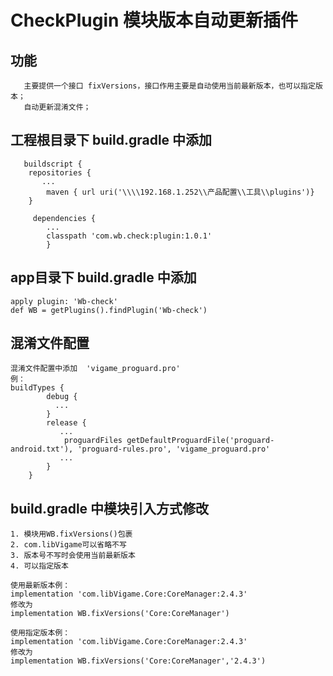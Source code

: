 # CheckPlugin 模块版本自动更新插件
## 功能
```text
   主要提供一个接口 fixVersions，接口作用主要是自动使用当前最新版本，也可以指定版本；
   自动更新混淆文件；
```
## 工程根目录下 build.gradle 中添加
```text
   buildscript {
    repositories {
       ...
        maven { url uri('\\\\192.168.1.252\\产品配置\\工具\\plugins')}
    }
    
     dependencies {
        ...
        classpath 'com.wb.check:plugin:1.0.1'          
        }
```
## app目录下 build.gradle 中添加
```text
apply plugin: 'Wb-check'
def WB = getPlugins().findPlugin('Wb-check')
```

## 混淆文件配置 
```text
混淆文件配置中添加  'vigame_proguard.pro'
例：
buildTypes {
        debug {
          ...
        }
        release {
           ...
            proguardFiles getDefaultProguardFile('proguard-android.txt'), 'proguard-rules.pro', 'vigame_proguard.pro'
           ...
        }
    }
```

## build.gradle 中模块引入方式修改
```text
1. 模块用WB.fixVersions()包裹
2. com.libVigame可以省略不写
3. 版本号不写时会使用当前最新版本
4. 可以指定版本

使用最新版本例：
implementation 'com.libVigame.Core:CoreManager:2.4.3'
修改为
implementation WB.fixVersions('Core:CoreManager')

使用指定版本例：
implementation 'com.libVigame.Core:CoreManager:2.4.3'
修改为
implementation WB.fixVersions('Core:CoreManager','2.4.3')

```

